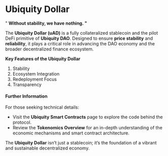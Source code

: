 # Ubiquity Dollar

" **Without stability, we have nothing. "**

The **Ubiquity Dollar (uAD)** is a fully collateralized stablecoin and the pilot DeFi primitive of **Ubiquity DAO**. Designed to ensure **price stability** and **reliability**, it plays a critical role in advancing the DAO economy and the broader decentralized finance ecosystem.



**Key Features of the Ubiquity Dollar**

1. Stability
2. Ecosystem Integration
3. Redeployment Focus
4. Transparency

#### **Further Information**

For those seeking technical details:

* Visit the **Ubiquity Smart Contracts** page to explore the code behind the protocol.
* Review the **Tokenomics Overview** for an in-depth understanding of the economic mechanisms and smart contract architecture.

The **Ubiquity Dollar** isn’t just a stablecoin; it’s the foundation of a vibrant and sustainable decentralized economy.

